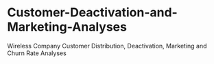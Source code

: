 # Customer-Deactivation-and-Marketing-Analyses
Wireless Company Customer Distribution, Deactivation, Marketing and Churn Rate Analyses
